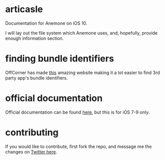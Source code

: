 # articasle

Documentation for Anemone on iOS 10.

I will lay out the file system which Anemone uses, and, hopefully, provide enough information section.


# finding bundle identifiers

OffCorner has made [this](http://offcornerdev.com/bundleid.html) amazing website making it a lot easier to find 3rd party app's bundle identifiers.


# official documentation

Official documentation can be found [here](https://github.com/AnemoneTeam/Anemone/wiki), but this is for iOS 7-9 only.


# contributing

If you would like to contribute, first fork the repo, and message me the changes on [Twitter here](https://twitter.com/ColinThe1).